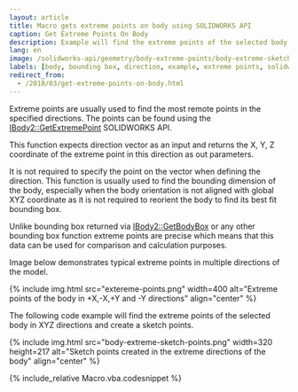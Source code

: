 ```yaml
---
layout: article
title: Macro gets extreme points on body using SOLIDWORKS API
caption: Get Extreme Points On Body
description: Example will find the extreme points of the selected body in XYZ directions and create a sketch points
lang: en
image: /solidworks-api/geometry/body-extreme-points/body-extreme-sketch-points.png
labels: [body, bounding box, direction, example, extreme points, solidworks api]
redirect_from:
  - /2018/03/get-extreme-points-on-body.html
---
```

Extreme points are usually used to find the most remote points in the specified directions. The points can be found using the [IBody2::GetExtremePoint]( http://help.solidworks.com/2012/english/api/sldworksapi/solidworks.interop.sldworks~solidworks.interop.sldworks.ibody2~getextremepoint.html) SOLIDWORKS API.

This function expects direction vector as an input and returns the X, Y, Z coordinate of the extreme point in this direction as out parameters.

It is not required to specify the point on the vector when defining the direction.
This function is usually used to find the bounding dimension of the body, especially when the body orientation is not aligned with global XYZ coordinate as it is not required to reorient the body to find its best fit bounding box.

Unlike bounding box returned via [IBody2::GetBodyBox]( http://help.solidworks.com/2012/english/api/sldworksapi/solidworks.interop.sldworks~solidworks.interop.sldworks.ibody2~getbodybox.html) or any other bounding box function extreme points are precise which means that this data can be used for comparison and calculation purposes.

Image below demonstrates typical extreme points in multiple directions of the model.

{% include img.html src="extereme-points.png" width=400 alt="Extreme points of the body in +X,-X,+Y and -Y directions" align="center" %}

The following code example will find the extreme points of the selected body in XYZ directions and create a sketch points.

{% include img.html src="body-extreme-sketch-points.png" width=320 height=217 alt="Sketch points created in the extreme directions of the body" align="center" %}

{% include_relative Macro.vba.codesnippet %}
